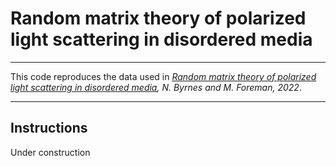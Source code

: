# Random matrix theory of polarized light scattering in disordered media

---

This code reproduces the data used in *[Random matrix theory of polarized light scattering in disordered media](https://arxiv.org/abs/2205.09423), N. Byrnes and M. Foreman, 2022*.

---

## Instructions

Under construction
